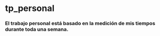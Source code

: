 # tp_personal
### El trabajo personal está basado en la medición de mis tiempos durante toda una semana.
